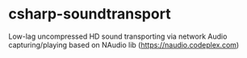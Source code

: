 csharp-soundtransport
=====================

Low-lag uncompressed HD sound transporting via network
Audio capturing/playing based on NAudio lib (https://naudio.codeplex.com)
